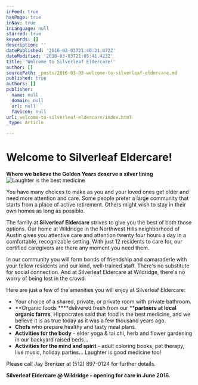 ```yaml
---
inFeed: true
hasPage: true
inNav: true
inLanguage: null
starred: true
keywords: []
description: ''
datePublished: '2016-03-03T21:40:21.872Z'
dateModified: '2016-03-03T21:05:41.423Z'
title: 'Welcome to Silverleaf Eldercare!'
author: []
sourcePath: _posts/2016-03-03-welcome-to-silverleaf-eldercare.md
published: true
authors: []
publisher:
  name: null
  domain: null
  url: null
  favicon: null
url: welcome-to-silverleaf-eldercare/index.html
_type: Article

---
```

# Welcome to Silverleaf Eldercare!

**Where we believe the Golden Years deserve a silver lining**
![Laughter is the best medicine](https://the-grid-user-content.s3-us-west-2.amazonaws.com/b5e1a369-1a1f-468c-b54a-36de86f9c6d9.jpg)

You have many choices to make as you and your loved ones get older and need more attention and care. Some people prefer a large community that starts from a place of active retirement. Others might wish to stay in their own homes as long as possible. 

The family at **Silverleaf Eldercare** strives to give you the best of both those options. Our home at Wildridge in the Northwest Hills neighborhood of Austin gives you attentive care and attention twenty four hours a day in a comfortable, recognizable setting. With just 12 residents to care for, our certified caregivers are there any moment you need them. 

In our community you will form bonds of friendship and camaraderie with your fellow residents and our kind, well-trained staff. There's no substitute for social connection. And at Silverleaf Eldercare at Wildridge, there's no worry of being lost in the crowd. 

Here are just a few of the amenities you will enjoy at Silverleaf Eldercare:

* Your choice of a shared, private, or private room with private bathroom.
* **Organic foods ****delivered fresh from our ****partners at local organic farms**. Hippocrates said that food is the best medicine, and we believe it is as true today as it was a few thousand years ago. 
* **Chefs** who prepare healthy and tasty meal plans.
* **Activities for the body** - elder yoga & tai chi, herb and flower gardening in our backyard raised beds...
* **Activities for the mind and spirit** - adult coloring books, pet therapy, live music, holiday parties... Laughter is good medicine too!

Please call Jay Brenizer at (512) 897-0124 for further details. 

**Silverleaf Eldercare @ Wildridge - opening for care in June 2016\.**